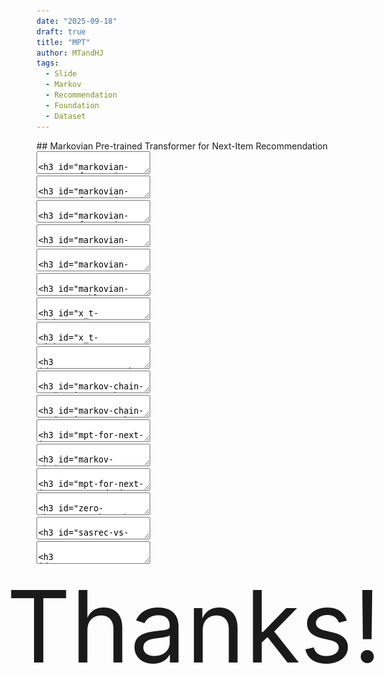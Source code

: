 ```yaml
---
date: "2025-09-18"
draft: true
title: "MPT"
author: MTandHJ
tags:
  - Slide
  - Markov
  - Recommendation
  - Foundation
  - Dataset
---
```


<!-- --------------------------------------------------------- -->

<section data-markdown>
## Markovian Pre-trained Transformer for Next-Item Recommendation
</section>

<!-- --------------------------------------------------------- -->

<section data-markdown>
<textarea data-template>

### Markovian Nature of Next-Item Recommendation

- Next-Item Recommendation (for User $u$ given $\{x_i^u\}_{i=1}^t$)

    $$
    \tag{1}
    \mathbb{P}(x_{t+1}| x_{t}^u, x_{t-1}^u, \ldots, x_1^u; \theta).
    $$

- <span style="color: blue">Sequential nature</span> is of 'paramount importance' because of
    - personalized recommendation (user identifier)
    - dynamic user interests (a particularly appealing characteristic)  

🤔 Do existing public datasets inherently exhibit such characteristics? - <span style="color: red">NOT EXACTLY!</span>

</textarea>
</section>

<!-- --------------------------------------------------------- -->

<section data-markdown>
<textarea data-template>

### Markovian Nature of Next-Item Recommendation

- If sequentiality is **prevalent** in public datasets,

    $$
    \mathbb{P}(x_{t+1}| x_{t}^u, \textcolor{red}{\text{Shuffle}(}x_{t-1}^u, \ldots, x_1^u\textcolor{red}{)}; \theta)
    $$

    should give <span style="color: red">wrong</span> probability estimation.

- Otherwise, Markovian nature:

    $$
    \begin{align*}
      & \mathbb{P}(x_{t+1}| x_{t}^u, x_{t-1}^u, \ldots, x_1^u; \theta) \\
      \approx & \mathbb{P}(x_{t+1}| x_{t}^u, \text{Shuffle}(x_{t-1}^u, \ldots, x_1^u); \theta) \\
      = & \mathbb{P}(x_{t+1}| x_{t}, \underbrace{\phi(u)}_{
        \text{provides sequence-unaware personalized information}
      }; \theta) \\
    \end{align*}
    $$

</textarea>
</section>

<!-- --------------------------------------------------------- -->

<section data-markdown>
<textarea data-template>

### Markovian Nature of Next-Item Recommendation

|  Dataset                               | NDCG@10 |Shuffled |
|---------------------------------|---------|---------|
| Amazon2014Beauty_550_LOU        | 0.0595  | 0.0596  |
| Amazon2014Beauty_554_LOU        | 0.0768  | 0.0767  |
| Amazon2014Tools_550_LOU         | 0.0352  | 0.0353  |
| Amazon2014Toys_550_LOU          | 0.0629  | 0.0628  |
| MovieLens1M_550_LOU             | <span style="color: red">0.1345</span>  | <span style="color: red"> 0.1169 </span> |
| RetailrocketTransaction_500_LOU | 0.0869  | 0.0867  |
| Steam_550_LOU                   | 0.1570  | 0.1564  |
| Yelp2018_10100_LOU              | 0.0252  | 0.0253  |


</textarea>
</section>

<!-- --------------------------------------------------------- -->

<section data-markdown>
<textarea data-template>

### Markovian Nature: Observations

$\textcircled{\small 1}$  All datasets except MovieLens exhibit a markovian nature.


$\textcircled{\small 2}$  The 'sequentiality' of MovieLens arises from repeated movie categories:

  $$
  \text{Drama, Drama, Animation, Animation, Animation...}
  $$

$\textcircled{\small 3}$  MovieLens datasets are not good datasets for assessing the performance of sequential recommendation${}^{\tiny [1]}$. Most interactions share the same timestamps!

<div class="slide-ref">
  <div style="width: 100px; height: 1px; background: black; margin-bottom: 5px;"></div>
  <p style="margin: 2px 0;">[1] Woolridge D., et al. Sequence or Pseudo-Sequence? An Analysis of Sequential Recommendation Datasets. PERSPECTIVES, 2021.</p>
</div>

</textarea>
</section>

<!-- --------------------------------------------------------- -->

<section data-markdown>
<textarea data-template>

### Markovian Nature: Situation

- Barriers to **scaling** models effectively:
  - Transformer may primarily learn to attend to the most recent token.

<div class="slide-img">
  <img src="https://raw.githubusercontent.com/MTandHJ/blog_source/master/images/20250918171752.png" 
  alt="Image" 
  style="max-width: 50%; height: auto;margin: 0 auto;">
</div>

- Leading to **Markov-friendly** designs:
  - Decoder-only $\succ$ Encoder-only
  - Learnable PE $\succ$ Sinusoidal PE/RoPE

</textarea>
</section>

<!-- --------------------------------------------------------- -->

<section data-markdown>
<textarea data-template>

### Markovian Nature: Problems & Opportunities

😞 The community has overfitted to the Markovian nature!

🤔 If this is a bug, how to alleviate such bias?

😄 If this is the feature, how can we leverage the Markovian nature?

💡 A 'good' sequential recommender is characterized by:  

&emsp; $\textcircled{\small 1}$ the ability to <u>attend to the most recent item</u>;

&emsp; $\textcircled{\small 2}$ the ability to estimate <u>individual preferences</u> from sequence.

</textarea>
</section>

<!-- --------------------------------------------------------- -->

<section data-markdown>
<textarea data-template>

### $x_t \rightarrow x_{t+1}$

- Predict $x_{t+1}$ using the most recent $k$ items

- (**Training**) Split $[x_1, x_2, x_3, x_4, x_5]$ (if $k=2$) into

  $$
  \begin{align*}
  [x_1] \rightarrow x_2, \\
  [x_1, x_2] \rightarrow x_3, \\
  [x_2, x_3] \rightarrow x_4, \\
  [x_3, x_4] \rightarrow x_5.
  \end{align*}
  $$

- When $k=1$, the transformer estimates the **transition probability** over the entire dataset.

</textarea>
</section>

<!-- --------------------------------------------------------- -->

<section data-markdown>
<textarea data-template>

### $x_t \rightarrow x_{t+1}$


<div class="slide-cols">

<div class="slide-col-6">

<div class="slide-img">
  <img src="https://raw.githubusercontent.com/MTandHJ/blog_source/master/images/20250807134137.png" 
  alt="Image" 
  style="max-width: 80%; height: auto;margin: 0 auto;">
</div>

</div>

<div class="slide-col-4">

- Amazon2014Beauty_550_LOU

- ($k$ = 1) More than 60% of users employ the same $x_t$ to predict $x_{t+1}$.

</div>

</div>

</textarea>
</section>

<!-- --------------------------------------------------------- -->

<section data-markdown>
<textarea data-template>

### STAMP

<div class="slide-img">
  <img src="https://raw.githubusercontent.com/MTandHJ/blog_source/master/images/20250808103422.png" 
  alt="Image" 
  style="max-width: 50%; height: auto;margin: 0 auto;">
</div>

|Blocks|HR@1|HR@10|NDCG@10|
|:-:|:-:|:-:|:-:|
|STAMP|0.0168|0.0564|0.0343|
|only $\bm{h}_t$|0.0270|0.0710|0.0466|
|only $\bm{m}_t$|0.0246|0.0814|0.0496|

<div class="slide-ref">
  <div style="width: 100px; height: 1px; background: black; margin-bottom: 5px;"></div>
  <p style="margin: 2px 0; font-size: 0.9em">Liu Q., et al. STAMP: Short-Term Attention Memory Priority Model for Session-based Recommendation. KDD, 2018.</p>
</div>

</textarea>
</section>

<!-- --------------------------------------------------------- -->

<section data-markdown>
<textarea data-template>

### Markov Chain Estimation

- Given an arbitrary **random** Markov chain  

  $$
  \underbrace{x_1, x_2, \ldots}_{\text{context}}, x_t, \quad x_i \in \{s_k\}_{k=1}^K,
  $$  

  a transformer model $f([x_1, x_2, \ldots, x_t])$ can accurately predict $x_{t+1}$ in agreement with the true transition probability.  


😄 Markovian Pre-trained Transformer (MPT) has acquired:

&emsp; ✅the ability to <u>attend to the most recent token</u>;

&emsp; ✅ the ability to estimate <u>chain-wise transition probability</u>.


<div class="slide-ref">
  <div style="width: 100px; height: 1px; background: black; margin-bottom: 5px;"></div>
  <p style="margin: 2px 0;">[1] Lepage S., et al. Markov Chain Estimation with In-Context Learning. arXiv, 2025.</p>
</div>

</textarea>
</section>

<!-- --------------------------------------------------------- -->

<section data-markdown>
<textarea data-template>

### Markov Chain Estimation


<div class="slide-cols">


<div class="slide-col-6">

<div class="slide-img">
  <img src="https://raw.githubusercontent.com/MTandHJ/blog_source/master/images/20250813151043.png" 
  alt="Image" 
  style="max-width: 80%; height: auto;margin: 0 auto;">
</div>

</div>

<div class="slide-col-4">

- **Model loss**: 模型预测 Loss
- **Oracle loss**: 最优预测 Loss
- $N$: 训练所采样的转移概率矩阵数目

- 充分训练的 Transformer 呈现稀疏的 attention map

</div>

</div>


<div class="slide-ref">
  <div style="width: 100px; height: 1px; background: black; margin-bottom: 5px;"></div>
  <p style="margin: 2px 0;">[1] Lepage S., et al. Markov Chain Estimation with In-Context Learning. arXiv, 2025.</p>
</div>

</textarea>
</section>


<!-- --------------------------------------------------------- -->

<section data-markdown>
<textarea data-template>

### MPT for Next-Item Recommendation

<div class="slide-img">
  <img src="https://raw.githubusercontent.com/MTandHJ/blog_source/master/images/20250920164936.png" 
  alt="Image" 
  style="max-width: 100%; height: auto;margin: 0 auto;">
</div>

</textarea>
</section>

<!-- --------------------------------------------------------- -->

<section data-markdown>
<textarea data-template>

### Markov Chains $\uparrow$

<div class="slide-img">
  <img src="https://raw.githubusercontent.com/MTandHJ/blog_source/master/images/20250923103513.png" 
  alt="Image" 
  style="max-width: 60%; height: auto;margin: 0 auto;">
</div>

$\approx 10^9$ tokens for optimal performance

</textarea>
</section>

<!-- --------------------------------------------------------- -->

<section data-markdown>
<textarea data-template>

### MPT for Next-Item Recommendation

<div class="slide-img">
  <img src="https://raw.githubusercontent.com/MTandHJ/blog_source/master/images/20250923102401.png" 
  alt="Image" 
  style="max-width: 70%; height: auto;margin: 0 auto;">
</div>

</textarea>
</section>

<!-- --------------------------------------------------------- -->

<section data-markdown>
<textarea data-template>

### Zero-Shot

<div class="slide-img">
  <img src="https://raw.githubusercontent.com/MTandHJ/blog_source/master/images/20250924142541.png" 
  alt="Image" 
  style="max-width: 70%; height: auto;margin: 0 auto;">
</div>

- Last Item Prediction (NDCG@10): 0.0423

</textarea>
</section>

<!-- --------------------------------------------------------- -->

<section data-markdown>
<textarea data-template>

### SASRec vs MPT vs UniSRec

| Dataset                   | SASRec+ | MPT    | UniSRec |
| ------------------------- | ------- | ------ | ------- |
| Amazon2014Beauty_550_LOU  | 0.0595  | 0.0614 | 0.0561  |
| Amazon2014Beauty_1000_LOU | 0.0327  | 0.0413 | 0.0394  |
| Amazon2014Toys_550_LOU    | 0.0629  | 0.0647 | 0.0632  |
| Amazon2014Tools_550_LOU   | 0.0352  | 0.0387 | 0.0308  |
| Yelp2018_10100_LOU        | 0.0252  | 0.0179 |         |
| Steam_550_LOU             | 0.0802  | 0.0686 | 0.0103  |

</textarea>
</section>

<!-- --------------------------------------------------------- -->

<section data-markdown>
<textarea data-template>

### Summary

- Most recommendation datasets exhibit a **Markovian nature**.

- If this is the feature, sequential recommenders should be able to  
  - infer **individual preferences** from the sequence, and
  - place particular emphasis on the **most recent item**.

- The **Markovian Pre-trained Transformer (MPT)** might become the recommendation **foundation** model?
  - scaling law?

- Semantic IDs?

</textarea>
</section>


<!-- --------------------------------------------------------- -->

<section>


<div style="
  display: flex;
  justify-content: center;
  align-items: center;
  height: 40%;
  font-size: 10rem;
">
  Thanks!
</div>

</section>

<!-- --------------------------------------------------------- -->